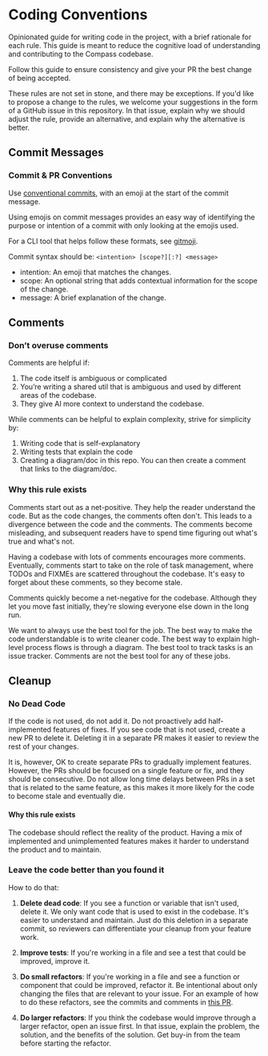 # Coding Conventions

Opinionated guide for writing code in the project, with a brief rationale for each rule. This guide is meant to reduce the cognitive load of understanding and contributing to the Compass codebase.

Follow this guide to ensure consistency and give your PR the best change of being accepted.

These rules are not set in stone, and there may be exceptions. If you'd like to propose a change to the rules, we welcome your suggestions in the form of a GitHub issue in this repository. In that issue, explain why we should adjust the rule, provide an alternative, and explain why the alternative is better.

## Commit Messages

### Commit & PR Conventions

Use [conventional commits](https://www.conventionalcommits.org), with an emoji at the start of the commit message.

Using emojis on commit messages provides an easy way of identifying the purpose or intention of a commit with only looking at the emojis used.

For a CLI tool that helps follow these formats, see [gitmoji](https://github.com/carloscuesta/gitmoji).

Commit syntax should be:
`<intention> [scope?][:?] <message>`

- intention: An emoji that matches the changes.
- scope: An optional string that adds contextual information for the scope of the change.
- message: A brief explanation of the change.

## Comments

### Don’t overuse comments

Comments are helpful if:

1. The code itself is ambiguous or complicated
2. You’re writing a shared util that is ambiguous and used by different areas of the codebase.
3. They give AI more context to understand the codebase.

While comments can be helpful to explain complexity, strive for simplicity by:

1. Writing code that is self-explanatory
2. Writing tests that explain the code
3. Creating a diagram/doc in this repo. You can then create a comment that links to the diagram/doc.

### Why this rule exists

Comments start out as a net-positive. They help the reader understand the code. But as the code changes, the comments often don't. This leads to a divergence between the code and the comments. The comments become misleading, and subsequent readers have to spend time figuring out what's true and what's not.

Having a codebase with lots of comments encourages more comments. Eventually, comments start to take on the role of task management, where TODOs and FIXMEs are scattered throughout the codebase. It's easy to forget about these comments, so they become stale.

Comments quickly become a net-negative for the codebase. Although they let you move fast initially, they're slowing everyone else down in the long run.

We want to always use the best tool for the job. The best way to make the code understandable is to write cleaner code. The best way to explain high-level process flows is through a diagram. The best tool to track tasks is an issue tracker. Comments are not the best tool for any of these jobs.

## Cleanup

### No Dead Code

If the code is not used, do not add it.
Do not proactively add half-implemented features of fixes.
If you see code that is not used, create a new PR to delete it. Deleting it in a separate PR makes it easier to review the rest of your changes.

It is, however, OK to create separate PRs to gradually implement features. However, the PRs should be focused on a single feature or fix, and they should be consecutive. Do not allow long time delays between PRs in a set that is related to the same feature, as this makes it more likely for the code to become stale and eventually die.

#### Why this rule exists

The codebase should reflect the reality of the product. Having a mix of implemented and unimplemented features makes it harder to understand the product and to maintain.

### Leave the code better than you found it

How to do that:

1. **Delete dead code**: If you see a function or variable that isn't used, delete it. We only want code that is used to exist in the codebase. It's easier to understand and maintain. Just do this deletion in a separate commit, so reviewers can differentiate your cleanup from your feature work.
2. **Improve tests**: If you're working in a file and see a test that could be improved, improve it.
3. **Do small refactors**: If you're working in a file and see a function or component that could be improved, refactor it. Be intentional about only changing the files that are relevant to your issue. For an example of how to do these refactors, see the commits and comments in [this PR](https://github.com/SwitchbackTech/compass/pull/209#issuecomment-2569223427).

4. **Do larger refactors**: If you think the codebase would improve through a larger refactor, open an issue first. In that issue, explain the problem, the solution, and the benefits of the solution. Get buy-in from the team before starting the refactor.
